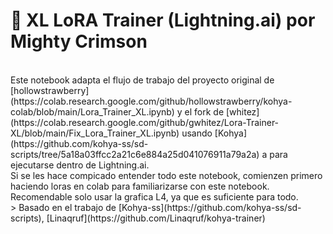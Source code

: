 <h1>🌟 XL LoRA Trainer (Lightning.ai) por Mighty Crimson</h1><br>
Este notebook adapta el flujo de trabajo del proyecto original de [hollowstrawberry](https://colab.research.google.com/github/hollowstrawberry/kohya-colab/blob/main/Lora_Trainer_XL.ipynb) y el fork de [whitez](https://colab.research.google.com/github/gwhitez/Lora-Trainer-XL/blob/main/Fix_Lora_Trainer_XL.ipynb) usando [Kohya](https://github.com/kohya-ss/sd-scripts/tree/5a18a03ffcc2a21c6e884a25d041076911a79a2a) a para ejecutarse dentro de Lightning.ai.<br>
Si se les hace compicado entender todo este notebook, comienzen primero haciendo loras en colab para familiarizarse con este notebook.<br>
Recomendable solo usar la grafica L4, ya que es suficiente para todo.<br>
> Basado en el trabajo de [Kohya-ss](https://github.com/kohya-ss/sd-scripts), [Linaqruf](https://github.com/Linaqruf/kohya-trainer)

